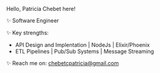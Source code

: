 Hello, Patricia Chebet here!

✨ Software Engineer

✨ Key strengths: 
- API Design and Implentation | NodeJs | Elixir/Phoenix 
- ETL Pipelines | Pub/Sub Systems | Message Streaming

✨ Reach me on: chebetcpatricia@gmail.com

<!--
**PatriciaChebet/PatriciaChebet** is a ✨ _special_ ✨ repository because its `README.md` (this file) appears on your GitHub profile.

Here are some ideas to get you started:
- 
-->

